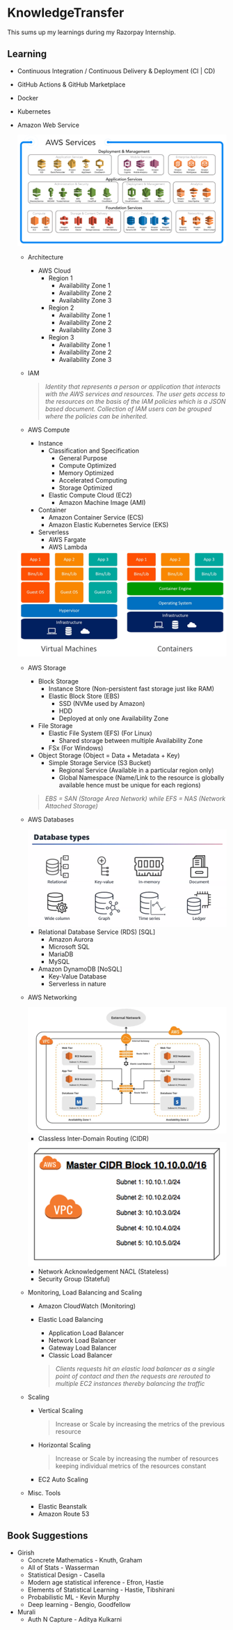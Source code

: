 # KnowledgeTransfer

This sums up my learnings during my Razorpay Internship.


## Learning

- Continuous Integration / Continuous Delivery & Deployment (CI | CD)

- GitHub Actions & GitHub Marketplace

- Docker

- Kubernetes

- Amazon Web Service 

    <img src = "images/aws_mindmap.png">

     - Architecture
        - AWS Cloud
            - Region 1
                - Availability Zone 1
                - Availability Zone 2
                - Availability Zone 3
            - Region 2
                - Availability Zone 1
                - Availability Zone 2
                - Availability Zone 3
            - Region 3
                - Availability Zone 1
                - Availability Zone 2
                - Availability Zone 3

    - IAM
        > *Identity that represents a person or application that interacts with the AWS services and resources.*
        > *The user gets access to the resources on the basis of the IAM policies which is a JSON based document.*
        > *Collection of IAM users can be grouped where the policies can be inherited.*
    
    - AWS Compute
        - Instance
            - Classification and Specification
                - General Purpose
                - Compute Optimized
                - Memory Optimized
                - Accelerated Computing
                - Storage Optimized
            - Elastic Compute Cloud (EC2)
                - Amazon Machine Image (AMI)
        - Container
            - Amazon Container Service (ECS)
            - Amazon Elastic Kubernetes Service (EKS)
        - Serverless
            - AWS Fargate
            - AWS Lambda

    <img src = "images/container_vs_vm.jpeg">

    - AWS Storage
        - Block Storage
            - Instance Store (Non-persistent fast storage just like RAM)
            - Elastic Block Store (EBS)
                - SSD (NVMe used by Amazon)
                - HDD
                - Deployed at only one Availability Zone
        - File Storage
            - Elastic File System (EFS) (For Linux)
                - Shared storage between multiple Availability Zone
            - FSx (For Windows)
        - Object Storage (Object = Data + Metadata + Key)
            - Simple Storage Service (S3 Bucket)
                - Regional Service (Available in a particular region only)
                - Global Namespace (Name/Link to the resource is globally available hence must be unique for each regions)

        > *EBS = SAN (Storage Area Network) while EFS = NAS (Network Attached Storage)*

    - AWS Databases

        <img src = "images/db.png">

        - Relational Database Service (RDS) [SQL]
            - Amazon Aurora
            - Microsoft SQL
            - MariaDB
            - MySQL
        - Amazon DynamoDB [NoSQL]
            - Key-Value Database
            - Serverless in nature

    - AWS Networking
        
      <img src = "images/vpc.png">

        - Classless Inter-Domain Routing (CIDR)
        
        <img src = "images/vpc_cidr.png">  

        - Network Acknowledgement NACL (Stateless)
        - Security Group  (Stateful)

    - Monitoring, Load Balancing and Scaling

        - Amazon CloudWatch (Monitoring)
        - Elastic Load Balancing 
            - Application Load Balancer 
            - Network Load Balancer
            - Gateway Load Balancer
            - Classic Load Balancer

            > *Clients requests hit an elastic load balancer as a single point of contact and then the requests are rerouted to multiple EC2 instances thereby balancing the traffic*  

    - Scaling

        - Vertical Scaling 
            > Increase or Scale by increasing the metrics of the previous resource 
        - Horizontal Scaling
            > Increase or Scale by increasing the number of resources keeping individual metrics of the resources constant
        - EC2 Auto Scaling
        
    - Misc. Tools
        - Elastic Beanstalk
        - Amazon Route 53

## Book Suggestions

- Girish
    - Concrete Mathematics - Knuth, Graham
    - All of Stats - Wasserman 
    - Statistical Design - Casella 
    - Modern age statistical inference - Efron, Hastie
    - Elements of Statistical Learning - Hastie, Tibshirani
    - Probabilistic ML - Kevin Murphy
    - Deep learning - Bengio, Goodfellow
- Murali
    - Auth N Capture - Aditya Kulkarni